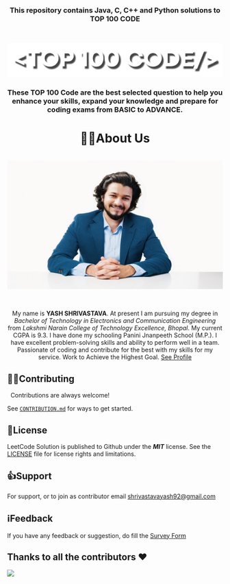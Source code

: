 **<h3 align="center">This repository contains Java, C, C++ and Python solutions to TOP 100 CODE</h3>**

&nbsp;
<div align= "center"><img src="Assets/TOP 100 CODE.png""/></div> 

**<h3 align="center">These TOP 100 Code are the best selected question to help you enhance your skills, expand your knowledge and prepare for coding exams from BASIC to ADVANCE.</h3>**
<h2></h2>

<h1 align="center">🧑🏻About Us</h1>
&nbsp;&nbsp;
<div align= "center"><img src="Assets/MyImage.jpg" width="600" height="300"/> 

&nbsp;&nbsp;&nbsp;

My name is **YASH SHRIVASTAVA**. At present I am pursuing my degree in *Bachelor of Technology in Electronics and Communication Engineering* from *Lakshmi Narain College of Technology Excellence, Bhopal*. My current CGPA is 9.3. I have done my schooling Panini Jnanpeeth School (M.P.). I have excellent problem-solving skills and ability to perform well in a team. Passionate of coding and contribute for the best with my skills for my service. Work to Achieve the Highest Goal. [See Profile](https://www.linkedin.com/in/yashshrivastava92/)

</div>

## 👨‍🏫Contributing

&nbsp;
Contributions are always welcome!

See [```CONTRIBUTION.md```](CONTRIBUTION.md) for ways to get started.



## 📄License

LeetCode Solution is published to Github under the ***MIT*** license. See the [LICENSE](LICENSE.md) file for license rights and limitations.


## 👍Support

For support, or to join as contributor email shrivastavayash92@gmail.com

## ℹ️Feedback

If you have any feedback or suggestion, do fill the [Survey Form]()

 
## Thanks to all the contributors ❤️
<a href = "https://github.com/yashshrivastavaa/TOP-100-Coding-Questions/graphs/contributors">
  <img src = "https://contrib.rocks/image?repo=yashshrivastavaa/TOP-100-Coding-Questions"/>
</a>
